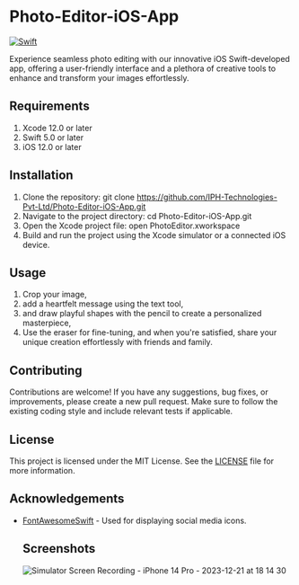 # Photo-Editor-iOS-App
[![Swift](https://img.shields.io/badge/swift-%2320232a.svg?style=for-the-badge&logo=swift&logoColor=%23F05138)](https://swift.org/)

Experience seamless photo editing with our innovative iOS Swift-developed app, offering a user-friendly interface and a plethora of creative tools to enhance and transform your images effortlessly.


## Requirements
1. Xcode 12.0 or later
2. Swift 5.0 or later
3. iOS 12.0 or later


## Installation

1. Clone the repository:
git clone https://github.com/IPH-Technologies-Pvt-Ltd/Photo-Editor-iOS-App.git
2. Navigate to the project directory:
cd Photo-Editor-iOS-App.git
3. Open the Xcode project file:
open PhotoEditor.xworkspace
4. Build and run the project using the Xcode simulator or a connected iOS device.

## Usage

1. Crop your image,
2. add a heartfelt message using the text tool,
3. and draw playful shapes with the pencil to create a personalized masterpiece,
4. Use the eraser for fine-tuning, and when you're satisfied, share your unique creation effortlessly with friends and family.

## Contributing

Contributions are welcome! If you have any suggestions, bug fixes, or improvements, please create a new pull request. Make sure to follow the existing coding style and include relevant tests if applicable.

## License
This project is licensed under the MIT License. See the [LICENSE](LICENSE) file for more information.

## Acknowledgements

- [FontAwesomeSwift](https://github.com/thii/FontAwesome.swift) - Used for displaying social media icons.

  ## Screenshots

  ![Simulator Screen Recording - iPhone 14 Pro - 2023-12-21 at 18 14 30](https://github.com/IPH-Technologies-Pvt-Ltd/Photo-Editor-iOS-App/assets/124868129/57b7322f-186a-429f-891f-83cb78cdd100)


